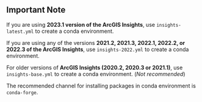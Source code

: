 ## Important Note

If you are using __2023.1 version of the ArcGIS Insights__, use ```insights-latest.yml``` to create a conda environment.

If you are using any of the versions __2021.2, 2021.3, 2022.1, 2022.2, or 2022.3 of the ArcGIS Insights__, use ```insights-2022.yml``` to create a conda environment.

For older versions of __ArcGIS Insights (2020.2, 2020.3 or 2021.1)__, use ```insights-base.yml``` to create a conda environment. (_Not recommended_)

The recommended channel for installing packages in conda environment is ```conda-forge```.
